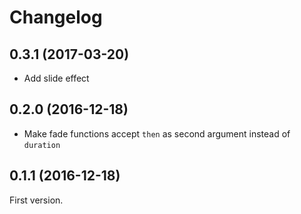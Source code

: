 # Changelog

## 0.3.1 (2017-03-20)

 * Add slide effect

## 0.2.0 (2016-12-18)

 * Make fade functions accept `then` as second argument instead of `duration`

## 0.1.1 (2016-12-18)

First version.
